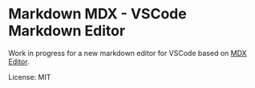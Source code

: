 # Markdown MDX - VSCode Markdown Editor

Work in progress for a new markdown editor for VSCode based on [MDX Editor](https://mdxeditor.dev).

License: MIT
